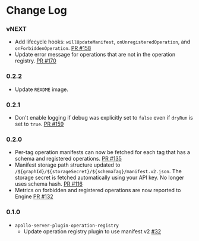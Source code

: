 # Change Log

### vNEXT

- Add lifecycle hooks: `willUpdateManifest`, `onUnregisteredOperation`, and `onForbiddenOperation`. [PR #158](https://github.com/apollographql/apollo-platform-commercial/pull/158)
- Update error message for operations that are not in the operation registry. [PR #170](https://github.com/apollographql/apollo-platform-commercial/pull/170)

### 0.2.2

- Update `README` image.

### 0.2.1

- Don't enable logging if debug was explicitly set to `false` even if `dryRun` is set to `true`. [PR #159](https://github.com/apollographql/apollo-platform-commercial/pull/159)

### 0.2.0

- Per-tag operation manifests can now be fetched for each tag that has a schema and registered operations. [PR #135](https://github.com/apollographql/apollo-platform-commercial/pull/135)
- Manifest storage path structure updated to `/${graphId}/${storageSecret}/${schemaTag}/manifest.v2.json`. The storage secret is fetched automatically using your API key. No longer uses schema hash. [PR #116](https://github.com/apollographql/apollo-platform-commercial/pull/116)
- Metrics on forbidden and registered operations are now reported to Engine [PR #132](https://github.com/apollographql/apollo-platform-commercial/pull/132)

### 0.1.0

- `apollo-server-plugin-operation-registry`
  - Update operation registry plugin to use manifest v2 [#32](https://github.com/apollographql/apollo-platform-commercial/pull/32)
